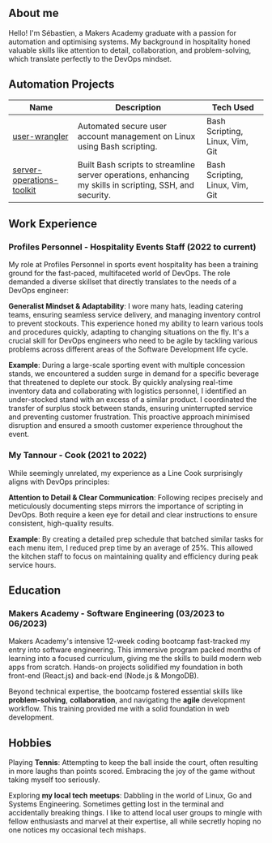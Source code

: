 ## About me

Hello! I'm Sébastien, a Makers Academy graduate with a passion for automation and optimising systems. My background in hospitality honed valuable skills like attention to detail, collaboration, and problem-solving, which translate perfectly to the DevOps mindset.

## Automation Projects

| Name | Description | Tech Used |
|---|---|---|
| [user-wrangler](https://github.com/sebwylleman/user-wrangler) | Automated secure user account management on Linux using Bash scripting. | Bash Scripting, Linux, Vim, Git |
| [server-operations-toolkit](https://github.com/sebwylleman/server-operations-toolkit) | Built Bash scripts to streamline server operations, enhancing my skills in scripting, SSH, and security. | Bash Scripting, Linux, Vim, Git |


## Work Experience

### Profiles Personnel - Hospitality Events Staff (2022 to current)

My role at Profiles Personnel in sports event hospitality has been a training ground for the fast-paced, multifaceted world of DevOps.  The role demanded a diverse skillset that directly translates to the needs of a DevOps engineer:

**Generalist Mindset & Adaptability**: I wore many hats, leading catering teams, ensuring seamless service delivery, and managing inventory control to prevent stockouts. This experience honed my ability to learn various tools and procedures quickly, adapting to changing situations on the fly. It's a crucial skill for DevOps engineers who need to be agile by tackling various problems across different areas of the Software Development life cycle. 

**Example**: During a large-scale sporting event with multiple concession stands, we encountered a sudden surge in demand for a specific beverage that threatened to deplete our stock. By quickly analysing real-time inventory data and collaborating with logistics personnel, I identified an under-stocked stand with an excess of a similar product. I coordinated the transfer of surplus stock between stands, ensuring uninterrupted service and preventing customer frustration. This proactive approach minimised disruption and ensured a smooth customer experience throughout the event.

### My Tannour - Cook (2021 to 2022)

While seemingly unrelated, my experience as a Line Cook surprisingly aligns with DevOps principles:

**Attention to Detail & Clear Communication**: Following recipes precisely and meticulously documenting steps mirrors the importance of scripting in DevOps. Both require a keen eye for detail and clear instructions to ensure consistent, high-quality results.
  
**Example**: By creating a detailed prep schedule that batched similar tasks for each menu item, I reduced prep time by an average of 25%. This allowed the kitchen staff to focus on maintaining quality and efficiency during peak service hours.

## Education

### Makers Academy - Software Engineering (03/2023 to 06/2023)

Makers Academy's intensive 12-week coding bootcamp fast-tracked my entry into software engineering. This immersive program packed months of learning into a focused curriculum, giving me the skills to build modern web apps from scratch. Hands-on projects solidified my foundation in both front-end (React.js) and back-end (Node.js & MongoDB).

Beyond technical expertise, the bootcamp fostered essential skills like **problem-solving**, **collaboration**, and navigating the **agile** development workflow. This training provided me with a solid foundation in web development.

## Hobbies

Playing **Tennis**: Attempting to keep the ball inside the court, often resulting in more laughs than points scored. Embracing the joy of the game without taking myself too seriously.

Exploring **my local tech meetups**: Dabbling in the world of Linux, Go and Systems Engineering. Sometimes getting lost in the terminal and accidentally breaking things. I like to attend local user groups to mingle with fellow enthusiasts and marvel at their expertise, all while secretly hoping no one notices my occasional tech mishaps.
